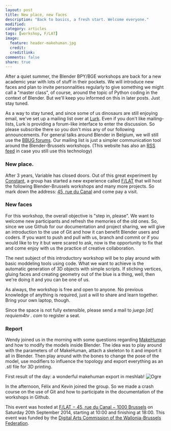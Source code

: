```yaml
---
layout: post
title: New place, new faces
description: "Back to basics, a fresh start. Welcome everyone."
modified:
category: articles
tags: [workshop, F/LAT]
image:
  feature: header-makehuman.jpg
  credit:
  creditlink:
comments: false
share: true
---
```


After a quiet summer, the Blender BPY/BGE workshops are back for a new academic year with lots of stuff in their pockets.
We will introduce new faces and plan to invite personnalities regularly to give something we might call a "master class", of course, around the topic of Python coding in the context of Blender. 
But we'll keep you informed on this in later posts. Just stay tuned.

As a way to stay tuned, and since some of us dinosaurs are still enjoying email, we've set up a mailing list over at [Lurk](http://lurk.org/groups/blender-brussels/). 
Even if you don't like mailing-lists, Lurk is providing a forum-like interface to enter the discussion. So please subscribe there so you don't miss any of our following announcements. 
For general talks around Blender in Belgium, we will still use the [BBUG forums](http://bbug.tuxfamily.org/). Our mailing list is just a simpler communication tool around the Blender-Brussels workshops. 
(This website has also an [RSS feed](http://blender-brussels.github.io/feed.xml) in case you still use this technology)


### New place. 

After 3 years, Variable has closed doors. Out of this great experiment by [Constant](http://constantvzw.org/), a group has started a new experience called [F/LAT](http://f-lat.org) that will host the following Blender-Brussels workshops and many more projects. 
So mark down the address: [45, rue du Canal](http://www.openstreetmap.org/#map=19/50.85476/4.34986&layers=N) and come pay a visit. 

### New faces

For this workshop, the overall objective is "step in, please". We want to welcome new participants and refresh the memories of the old ones. 
So, since we use Github for our documentation and project sharing, we will give an introduction to the use of Git and how it can benefit Blender users and coders. 
If you want to push and pull with us, branch and commit or if you would like to try it but were scared to ask, now is the opportunity to fix that and come enjoy with us the practice of creative collaboration.

The next subject of this introductory workshop will be to play around with basic moddeling tools using code. What we want to achieve is the automatic generation of 3D objects with simple scripts. 
If stiching vertices, gluing faces and creating geometry out of the blue is a thing, well, then we're doing it and you can be one of us. 
 
As always, the workshop is free and open to anyone. No previous knowledge of anything is required, just a will to share and learn together. Bring your own laptop, though.

Since the space is not fully extensible, please send a mail to _juego [at] requiem4tv . com_ to register a seat.

### Report

Wendy joined us in the morning with some questions regarding [MakeHuman](http://www.makehuman.org/) and how to modify the models inside Blender. 
The idea was to play around with the parameters of of MakeHuman, attach a skeleton to it and import it all in Blender. 
Then play around with the bones to change the pose of the model, use modifiers to influence the topology and export everything as an .stl file for 3D printing. 

First result of the day: a wonderful makehuman export in meshlab!
![Ogre]({{site.url}}/images/makehuman_002.jpeg)

In the afternoon, Félix and Kevin joined the group. So we made a crash course on the use of Git and how to participate in the documentation of the workshops in Github.


This event was hosted at [F/LAT − 45, rue du Canal − 1000 Brussels](http://www.openstreetmap.org/#map=19/50.85476/4.34986&layers=N) on Saturday 20th September 2014, starting at 10:00 and finishing at 18:00.
This event was funded by the [Digital Arts Commission of the Wallonia-Brussels Federation](http://www.arts-numeriques.culture.be/).


